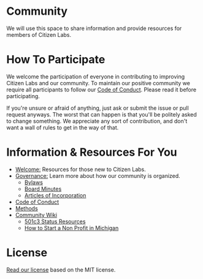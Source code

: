 # Community

We will use this space to share information and provide resources for members of Citizen Labs.

# How To Participate

We welcome the participation of everyone in contributing to improving Citizen Labs and our community. To maintain our positive community we require all participants to follow our [Code of Conduct](https://github.com/citizenlabsgr/community/blob/main/CODE_OF_CONDUCT.md). Please read it before participating.

If you're unsure or afraid of anything, just ask or submit the issue or pull request anyways. The worst that can happen is that you'll be politely asked to change something. We appreciate any sort of contribution, and don't want a wall of rules to get in the way of that.

# Information & Resources For You

- [Welcome:](https://github.com/citizenlabsgr/community/blob/main/welcome/README.md) Resources for those new to Citizen Labs.
- [Governance:](https://github.com/citizenlabsgr/community/tree/main/governance) Learn more about how our community is organized.
  - [Bylaws](https://github.com/citizenlabsgr/community/blob/main/governance/cl_bylaws.md)
  - [Board Minutes](https://github.com/citizenlabsgr/community/tree/main/governance/bd_minutes)
  - [Articles of Incorporation](https://github.com/citizenlabsgr/community/blob/main/governance/articles_incorporation.md)
 - [Code of Conduct](https://github.com/citizenlabsgr/community/blob/main/CODE_OF_CONDUCT.md)
 - [Methods](https://github.com/citizenlabsgr/community/tree/main/governance/stacks)
- [Community Wiki](https://github.com/citizenlabsgr/community/wiki)
  - [501c3 Status Resources](https://github.com/citizenlabsgr/community/wiki/501c3-Status-Resources)
  - [How to Start a Non Profit in Michigan](https://github.com/citizenlabsgr/community/wiki/How-to-Start-a-Non-Profit-in-Michigan)

# License

[Read our license](https://github.com/citizenlabsgr/community/blob/main/LICENSE.md) based on the MIT license.
